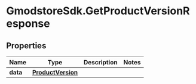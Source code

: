 # GmodstoreSdk.GetProductVersionResponse

## Properties

Name | Type | Description | Notes
------------ | ------------- | ------------- | -------------
**data** | [**ProductVersion**](ProductVersion.md) |  | 


